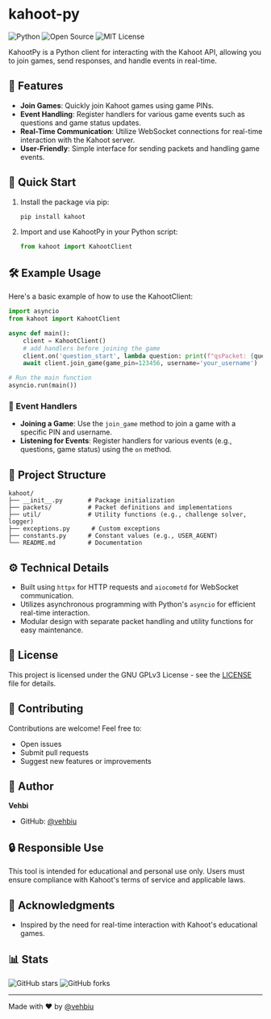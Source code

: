 # kahoot-py
![Python](https://img.shields.io/badge/Python-3776AB?style=for-the-badge&logo=python&logoColor=white)
![Open Source](https://img.shields.io/badge/Open_Source-green?style=for-the-badge&logo=opensource&logoColor=white)
![MIT License](https://img.shields.io/badge/License-GNU-yellow.svg?style=for-the-badge)

KahootPy is a Python client for interacting with the Kahoot API, allowing you to join games, send responses, and handle events in real-time.

## 🌟 Features
- **Join Games**: Quickly join Kahoot games using game PINs.
- **Event Handling**: Register handlers for various game events such as questions and game status updates.
- **Real-Time Communication**: Utilize WebSocket connections for real-time interaction with the Kahoot server.
- **User-Friendly**: Simple interface for sending packets and handling game events.

## 🚀 Quick Start
1. Install the package via pip:
   ```bash
   pip install kahoot
   ```

2. Import and use KahootPy in your Python script:
   ```python
   from kahoot import KahootClient
   ```

## 🛠️ Example Usage
Here's a basic example of how to use the KahootClient:

```python
import asyncio
from kahoot import KahootClient

async def main():
    client = KahootClient()
    # add handlers before joining the game
    client.on('question_start', lambda question: print(f"qsPacket: {question}"))
    await client.join_game(game_pin=123456, username='your_username')

# Run the main function
asyncio.run(main())
```

### 🎉 Event Handlers
- **Joining a Game**: Use the `join_game` method to join a game with a specific PIN and username.
- **Listening for Events**: Register handlers for various events (e.g., questions, game status) using the `on` method.

## 📁 Project Structure
```
kahoot/
├── __init__.py       # Package initialization
├── packets/          # Packet definitions and implementations
├── util/             # Utility functions (e.g., challenge solver, logger)
├── exceptions.py      # Custom exceptions
├── constants.py      # Constant values (e.g., USER_AGENT)
└── README.md         # Documentation
```

## ⚙️ Technical Details
- Built using `httpx` for HTTP requests and `aiocometd` for WebSocket communication.
- Utilizes asynchronous programming with Python's `asyncio` for efficient real-time interaction.
- Modular design with separate packet handling and utility functions for easy maintenance.

## 📝 License
This project is licensed under the GNU GPLv3 License - see the [LICENSE](LICENSE) file for details.

## 🤝 Contributing
Contributions are welcome! Feel free to:
- Open issues
- Submit pull requests
- Suggest new features or improvements

## 👤 Author
**Vehbi**
- GitHub: [@vehbiu](https://github.com/vehbiu)

## 🔒 Responsible Use
This tool is intended for educational and personal use only. Users must ensure compliance with Kahoot's terms of service and applicable laws.

## 🙏 Acknowledgments
- Inspired by the need for real-time interaction with Kahoot's educational games.

## 📊 Stats
![GitHub stars](https://img.shields.io/github/stars/vehbiu/kahoot-py?style=social)
![GitHub forks](https://img.shields.io/github/forks/vehbiu/kahoot-py?style=social)

---
Made with ❤️ by [@vehbiu](https://github.com/vehbiu)